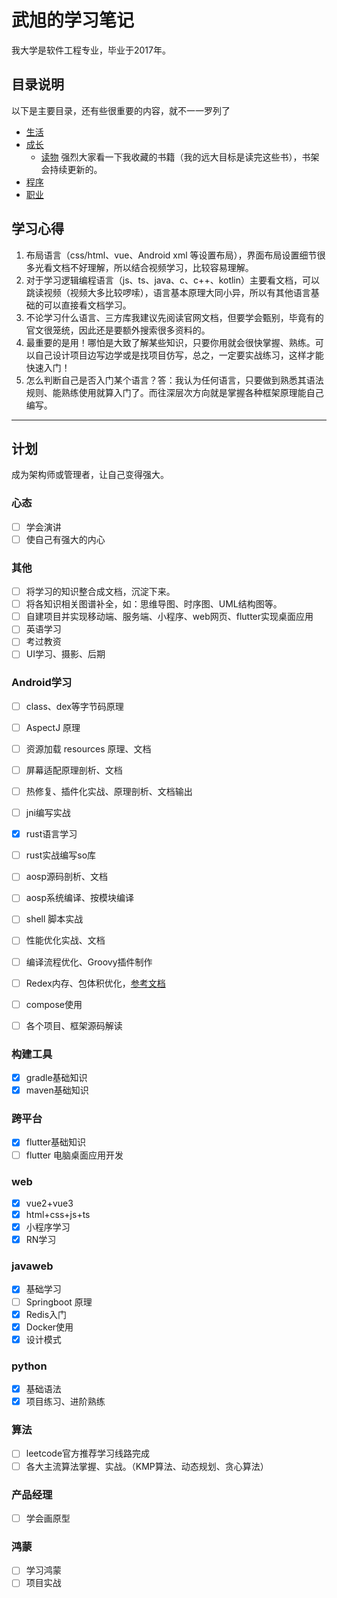 # 武旭的学习笔记

我大学是软件工程专业，毕业于2017年。

## 目录说明

以下是主要目录，还有些很重要的内容，就不一一罗列了

- [生活](/1.生活)
- [成长](/2.成长)
  - [读物](/2.成长/读物/) 强烈大家看一下我收藏的书籍（我的远大目标是读完这些书），书架会持续更新的。
- [程序](/3.程序)
- [职业](/4.职业)

## 学习心得

1. 布局语言（css/html、vue、Android xml 等设置布局），界面布局设置细节很多光看文档不好理解，所以结合视频学习，比较容易理解。
2. 对于学习逻辑编程语言（js、ts、java、c、c++、kotlin）主要看文档，可以跳读视频（视频大多比较啰嗦），语言基本原理大同小异，所以有其他语言基础的可以直接看文档学习。
3. 不论学习什么语言、三方库我建议先阅读官网文档，但要学会甄别，毕竟有的官文很笼统，因此还是要额外搜索很多资料的。
4. 最重要的是用！哪怕是大致了解某些知识，只要你用就会很快掌握、熟练。可以自己设计项目边写边学或是找项目仿写，总之，一定要实战练习，这样才能快速入门！
5. 怎么判断自己是否入门某个语言？答：我认为任何语言，只要做到熟悉其语法规则、能熟练使用就算入门了。而往深层次方向就是掌握各种框架原理能自己编写。

***

## 计划

成为架构师或管理者，让自己变得强大。

### 心态

- [ ] 学会演讲
- [ ] 使自己有强大的内心

### 其他

- [ ] 将学习的知识整合成文档，沉淀下来。
- [ ] 将各知识相关图谱补全，如：思维导图、时序图、UML结构图等。
- [ ] 自建项目并实现移动端、服务端、小程序、web网页、flutter实现桌面应用
- [ ] 英语学习
- [ ] 考过教资
- [ ] UI学习、摄影、后期

### Android学习

- [ ] class、dex等字节码原理
- [ ] AspectJ 原理
- [ ] 资源加载 resources 原理、文档
- [ ] 屏幕适配原理剖析、文档

- [ ] 热修复、插件化实战、原理剖析、文档输出

- [ ] jni编写实战
- [x] rust语言学习
- [ ] rust实战编写so库
- [ ] aosp源码剖析、文档
- [ ] aosp系统编译、按模块编译

- [ ] shell 脚本实战
- [ ] 性能优化实战、文档
- [ ] 编译流程优化、Groovy插件制作
- [ ] Redex内存、包体积优化，[参考文档](https://zhuanlan.zhihu.com/p/523002960)

- [ ] compose使用

- [ ] 各个项目、框架源码解读

### 构建工具

- [x] gradle基础知识
- [x] maven基础知识

### 跨平台

- [x] flutter基础知识
- [ ] flutter 电脑桌面应用开发

### web

- [x] vue2+vue3
- [x] html+css+js+ts
- [x] 小程序学习
- [x] RN学习

### javaweb

- [x] 基础学习
- [ ] Springboot 原理
- [x] Redis入门
- [x] Docker使用
- [x] 设计模式

### python

- [x] 基础语法
- [x] 项目练习、进阶熟练

### 算法

- [ ] leetcode官方推荐学习线路完成
- [ ] 各大主流算法掌握、实战。（KMP算法、动态规划、贪心算法）

### 产品经理

- [ ] 学会画原型

### 鸿蒙

- [ ] 学习鸿蒙
- [ ] 项目实战
